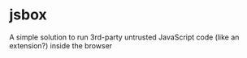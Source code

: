 # jsbox
A simple solution to run 3rd-party untrusted JavaScript code (like an extension?) inside the browser
